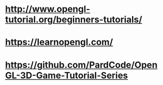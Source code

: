 # http://www.opengl-tutorial.org/beginners-tutorials/
# https://learnopengl.com/
# https://github.com/PardCode/OpenGL-3D-Game-Tutorial-Series
